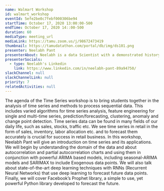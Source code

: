 ```yaml
---
name: Walmart Workshop
id: walmart_workshop
eventId: 5efe2be0c7febf000306be94
startTime: October 17, 2020 13:00:00-500
endTime: October 17, 2020 14::00-500
duration: 60
mediaType: meeting_url
mediaLink: https://tamu.zoom.us/j/98672473419
thumbnail: https://tamudatathon.com/portal/db/img/ds101.png
presenter: Neelabh Pant
presenterAbout: Neelabh is a data Scientist with a demonstrated history of working in the business analysis and higher education industry. He is skilled in Time Series Analysis/Prediction, Python, Deep Learning, Artificial Neural Networks, Hidden Markov Models and other Machine Learning and state of the art AI. He is a strong research professional with a Ph.D. in Geospatial analytics, Machine Learning and ANNs (CS) from The University of Texas at Arlington.
presenterSocials:
  - type: Neelabh's Linkedin
    link: https://www.linkedin.com/in/neelabh-pant-89a94750/
slackChannel: null
slackChannelLink: null
priority: 7
relatedActivities: null
---
```


The agenda of the Time Series workshop is to bring students together in the analysis of time series and methods to process sequential data. This includes varied algorithms for time series analysis, feature engineering for single and multi-time series, prediction/forecasting, clustering, anomaly and change point detection. Time series data can be found in many fields of our daily life, such as sales, stocks, traffic etc. We see time series in retail in the form of sales, inventory, labor allocation etc. and to forecast them accurately is crucial for success in retail business. In this workshop, Neelabh Pant will give an introduction on time series and its applications. We will begin by understanding the domain of the data and about autocorrelation and partial autocorrelation charts and using them in conjunction with powerful ARIMA based models, including seasonal-ARIMA models and SARIMAX to include Exogenous data points. We will also talk about state-of-the-art deep learning techniques with RNNs (Recurrent Neural Networks) that use deep learning to forecast future data points. Finally, we will cover Facebook’s Prophet library, a simple to use, yet powerful Python library developed to forecast the future.
